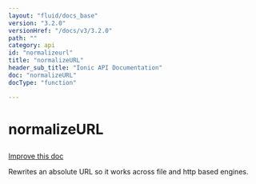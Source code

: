 ```yaml
---
layout: "fluid/docs_base"
version: "3.2.0"
versionHref: "/docs/v3/3.2.0"
path: ""
category: api
id: "normalizeurl"
title: "normalizeURL"
header_sub_title: "Ionic API Documentation"
doc: "normalizeURL"
docType: "function"

---
```










<h1 class="api-title">
<a class="anchor" name="normalize-url" href="#normalize-url"></a>

normalizeURL





</h1>

<a class="improve-v2-docs" href="http://github.com/ionic-team/ionic/edit/master/src/util/util.ts#L49">
Improve this doc
</a>






<p>Rewrites an absolute URL so it works across file and http based engines.</p>




<!-- @usage tag -->


<!-- @property tags -->



<!-- instance methods on the class -->




<!-- related link --><!-- end content block -->


<!-- end body block -->

